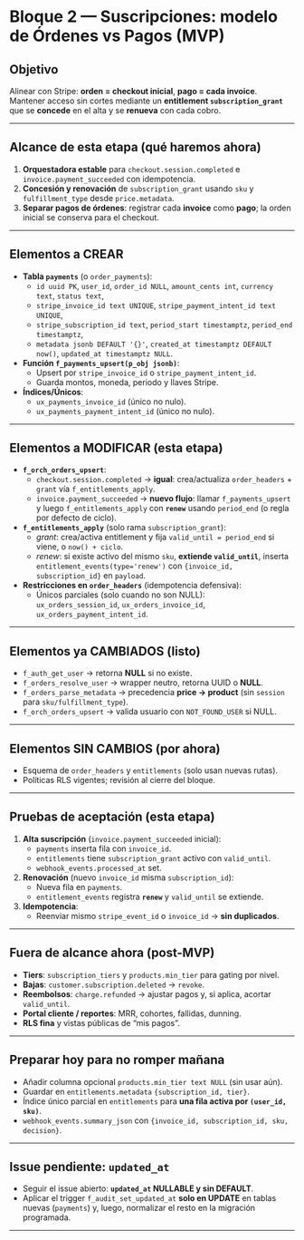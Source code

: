 # Bloque 2 — Suscripciones: modelo de Órdenes vs Pagos (MVP)

## Objetivo
Alinear con Stripe: **orden = checkout inicial**, **pago = cada invoice**. Mantener acceso sin cortes mediante un **entitlement `subscription_grant`** que se **concede** en el alta y se **renueva** con cada cobro.

---

## Alcance de esta etapa (qué haremos ahora)
1) **Orquestadora estable** para `checkout.session.completed` e `invoice.payment_succeeded` con idempotencia.
2) **Concesión y renovación** de `subscription_grant` usando `sku` y `fulfillment_type` desde `price.metadata`.
3) **Separar pagos de órdenes**: registrar cada **invoice** como **pago**; la orden inicial se conserva para el checkout.

---

## Elementos a CREAR
- **Tabla `payments`** (o `order_payments`):
  - `id uuid PK`, `user_id`, `order_id NULL`, `amount_cents int`, `currency text`, `status text`,
  - `stripe_invoice_id text UNIQUE`, `stripe_payment_intent_id text UNIQUE`,
  - `stripe_subscription_id text`, `period_start timestamptz`, `period_end timestamptz`,
  - `metadata jsonb DEFAULT '{}'`, `created_at timestamptz DEFAULT now()`, `updated_at timestamptz NULL`.
- **Función `f_payments_upsert(p_obj jsonb)`**:
  - Upsert por `stripe_invoice_id` o `stripe_payment_intent_id`.
  - Guarda montos, moneda, periodo y llaves Stripe.
- **Índices/Únicos**:
  - `ux_payments_invoice_id` (único no nulo).
  - `ux_payments_payment_intent_id` (único no nulo).

---

## Elementos a MODIFICAR (esta etapa)
- **`f_orch_orders_upsert`**:
  - `checkout.session.completed` → **igual**: crea/actualiza `order_headers` + `grant` vía `f_entitlements_apply`.
  - `invoice.payment_succeeded` → **nuevo flujo**: llamar `f_payments_upsert` y luego `f_entitlements_apply` con **`renew`** usando `period_end` (o regla por defecto de ciclo).
- **`f_entitlements_apply`** (solo rama `subscription_grant`):
  - *grant*: crea/activa entitlement y fija `valid_until = period_end` si viene, o `now() + ciclo`.
  - *renew*: si existe activo del mismo `sku`, **extiende `valid_until`**, inserta `entitlement_events(type='renew')` con `{invoice_id, subscription_id}` en `payload`.
- **Restricciones en `order_headers`** (idempotencia defensiva):
  - Únicos parciales (solo cuando no son NULL):  
    `ux_orders_session_id`, `ux_orders_invoice_id`, `ux_orders_payment_intent_id`.

---

## Elementos ya CAMBIADOS (listo)
- `f_auth_get_user` → retorna **NULL** si no existe.  
- `f_orders_resolve_user` → wrapper neutro, retorna UUID o **NULL**.  
- `f_orders_parse_metadata` → precedencia **price → product** (sin `session` para `sku/fulfillment_type`).  
- `f_orch_orders_upsert` → valida usuario con `NOT_FOUND_USER` si NULL.

---

## Elementos SIN CAMBIOS (por ahora)
- Esquema de `order_headers` y `entitlements` (solo usan nuevas rutas).  
- Políticas RLS vigentes; revisión al cierre del bloque.

---

## Pruebas de aceptación (esta etapa)
1) **Alta suscripción** (`invoice.payment_succeeded` inicial):
   - `payments` inserta fila con `invoice_id`.
   - `entitlements` tiene `subscription_grant` activo con `valid_until`.
   - `webhook_events.processed_at` set.
2) **Renovación** (nuevo `invoice_id` misma `subscription_id`):
   - Nueva fila en `payments`.
   - `entitlement_events` registra **`renew`** y `valid_until` se extiende.
3) **Idempotencia**:
   - Reenviar mismo `stripe_event_id` o `invoice_id` → **sin duplicados**.

---

## Fuera de alcance ahora (post-MVP)
- **Tiers**: `subscription_tiers` y `products.min_tier` para gating por nivel.  
- **Bajas**: `customer.subscription.deleted` → `revoke`.  
- **Reembolsos**: `charge.refunded` → ajustar pagos y, si aplica, acortar `valid_until`.  
- **Portal cliente / reportes**: MRR, cohortes, fallidas, dunning.  
- **RLS fina** y vistas públicas de “mis pagos”.

---

## Preparar hoy para no romper mañana
- Añadir columna opcional `products.min_tier text NULL` (sin usar aún).  
- Guardar en `entitlements.metadata` `{subscription_id, tier}`.  
- Índice único parcial en `entitlements` para **una fila activa por `(user_id, sku)`**.  
- `webhook_events.summary_json` con `{invoice_id, subscription_id, sku, decision}`.

---

## Issue pendiente: `updated_at`
- Seguir el issue abierto: **`updated_at` NULLABLE y sin DEFAULT**.  
- Aplicar el trigger `f_audit_set_updated_at` **solo en UPDATE** en tablas nuevas (`payments`) y, luego, normalizar el resto en la migración programada.

---
